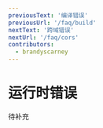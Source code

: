```yaml
---
previousText: '编译错误'
previousUrl: '/faq/build'
nextText: '跨域错误'
nextUrl: '/faq/cors'
contributors:
  - brandyscarney
---
```


# 运行时错误

待补充
